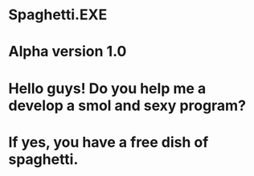 # Spaghetti.EXE
# Alpha version 1.0
# Hello guys! Do you help me a develop a smol and sexy program?
# If yes, you have a free dish of spaghetti.
